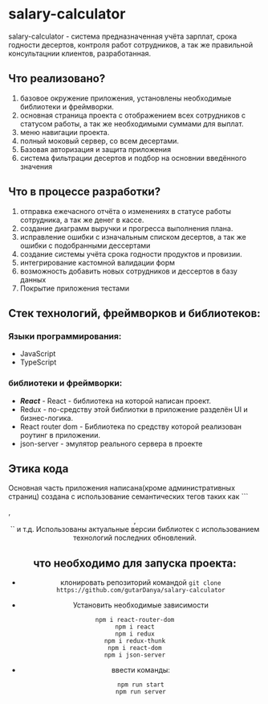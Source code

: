 # salary-calculator
salary-calculator - система предназначенная учёта зарплат, срока годности десертов, контроля работ сотрудников, а так же правильной консультацнии клиентов, разработанная.

## Что реализовано?

1) базовое окружение приложения, установлены необходимые библиотеки и фреймворки.
2) основная страница проекта с отображением всех сотрудников с статусом работы, а так же необходимыми суммами для выплат.
3) меню навигации проекта.
4) полный моковый сервер, со всем десертами.
5) Базовая авторизация и защита приложения
6) система фильтрации десертов и подбор на основнии введённого значения

## Что в процессе разработки?

1) отправка ежечасного отчёта о изменениях в статусе работы сотрудника, а так же денег в кассе.
2) создание диаграмм выручки и прогресса выполнения плана.
3) исправление ошибки с изначальным списком десертов, а так же ошибки с подобранными дессертами
4) создание системы учёта срока годности продуктов и провизии.
5) интегрирование кастомной валидации форм
6) возможность добавить новых сотрудников и дессертов в базу данных
7) Покрытие приложения тестами


## Стек технологий, фреймворков и библиотеков:
### Языки программирования:
+ JavaScript
+ TypeScript
### библиотеки и фреймворки:
+ ***React*** - React - библиотека на которой написан проект.
+ Redux - по-средству этой библиотки в приложение разделён UI и бизнес-логика.
+ React router dom - Библиотека по средству которой реализован роутинг в приложении.
+ json-server - эмулятор реального сервера в проекте

## Этика кода
Основная часть приложения написана(кроме административных страниц) создана с использование семантических тегов таких как ```<form />, <header />, <main />`` и т.д. Использованы актуальные версии библиотек с использованием технологий последних обновлений.

## что необходимо для запуска проекта:
* клонировать репозиторий командой 
``` git clone https://github.com/gutarDanya/salary-calculator ```
 
 * Установить необходимые зависимости
 ```
npm i react-router-dom
npm i react
npm i redux
npm i redux-thunk
npm i react-dom
npm i json-server
```

* ввести команды:
  ```
  npm run start
  npm run server
  ```
